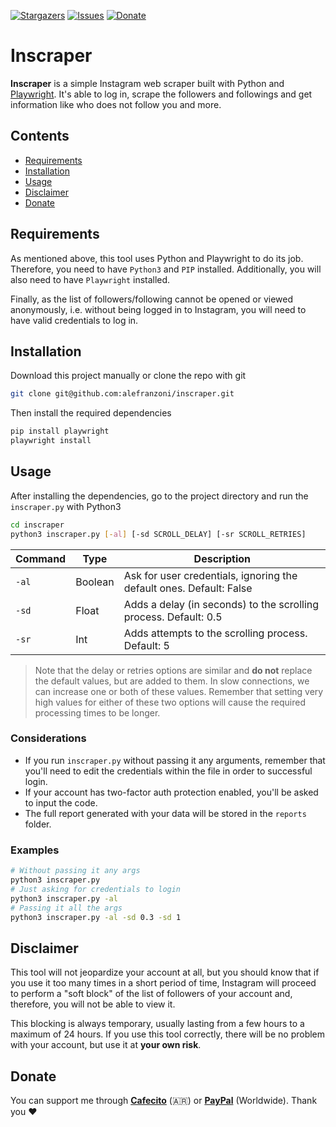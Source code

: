 [![Stargazers][stars-shield]][stars-url]
[![Issues][issues-shield]][issues-url]
[![Donate][donate-shield]][donate-url]

# Inscraper
**Inscraper** is a simple Instagram web scraper built with Python and [Playwright](https://github.com/microsoft/playwright). It's able to log in, scrape the followers and followings and get information like who does not follow you and more. 

## Contents
- [Requirements](#requirements)
- [Installation](#installation)
- [Usage](#usage)
- [Disclaimer](#disclaimer)
- [Donate](#donate)

## Requirements
As mentioned above, this tool uses Python and Playwright to do its job. Therefore, you need to have `Python3` and `PIP` installed.  Additionally, you will also need to have `Playwright` installed.

Finally, as the list of followers/following cannot be opened or viewed anonymously, i.e. without being logged in to Instagram, you will need to have valid credentials to log in.

## Installation
Download this project manually or clone the repo with git

```bash
git clone git@github.com:alefranzoni/inscraper.git
```

Then install the required dependencies

```bash
pip install playwright
playwright install
```

## Usage
After installing the dependencies, go to the project directory and run the `inscraper.py` with Python3

```bash
cd inscraper
python3 inscraper.py [-al] [-sd SCROLL_DELAY] [-sr SCROLL_RETRIES]
```

| Command     | Type  | Description                                                         |
|-------------|-------|---------------------------------------------------------------------|
|`-al`        |Boolean|Ask for user credentials, ignoring the default ones. Default: False  |
|`-sd`        |Float  |Adds a delay (in seconds) to the scrolling process. Default: 0.5     |
|`-sr`        |Int    |Adds attempts to the scrolling process. Default: 5                   |

> Note that the delay or retries options are similar and **do not** replace the default values, but are added to them. In slow connections, we can increase one or both of these values. Remember that setting very high values for either of these two options will cause the required processing times to be longer.

### Considerations
- If you run `inscraper.py` without passing it any arguments, remember that you'll need to edit the credentials within the file in order to successful login.
- If your account has two-factor auth protection enabled, you'll be asked to input the code.
- The full report generated with your data will be stored in the `reports` folder. 

### Examples
```bash
# Without passing it any args
python3 inscraper.py
# Just asking for credentials to login
python3 inscraper.py -al
# Passing it all the args
python3 inscraper.py -al -sd 0.3 -sd 1

```

## Disclaimer
This tool will not jeopardize your account at all, but you should know that if you use it too many times in a short period of time, Instagram will proceed to perform a "soft block" of the list of followers of your account and, therefore, you will not be able to view it. 

This blocking is always temporary, usually lasting from a few hours to a maximum of 24 hours. If you use this tool correctly, there will be no problem with your account, but use it at **your own risk**.

## Donate
You can support me through [**Cafecito**](https://cafecito.app/alefranzoni) (🇦🇷) or [**PayPal**](https://www.paypal.com/donate/?hosted_button_id=9LR86UDHEKM3Q) (Worldwide). Thank you ❤️

[stars-shield]: https://img.shields.io/github/stars/alefranzoni/inscraper
[stars-url]: https://github.com/alefranzoni/inscraper/stargazers
[issues-shield]: https://img.shields.io/github/issues/alefranzoni/inscraper
[issues-url]: https://github.com/alefranzoni/inscraper/issues
[donate-shield]: https://img.shields.io/badge/$-donate-ff69b4.svg?maxAge=2592000&amp;style=flat
[donate-url]: https://github.com/alefranzoni/inscraper#donate
